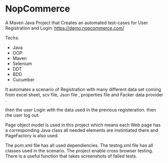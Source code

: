 # NopCommerce
A Maven Java Project that Creates an automated test-cases for User Registration and Login: https://demo.nopcommerce.com/


Techs:
- Java
- OOP
- Maven
- Selenium
- DDT
- BDD
- Cucumber 

It automates a scenario of Registration with many different data set coming from excel sheet, scv file, Json file , properties file and Facker data provider .

then the user Login with the data used in the previous registeration.
then rhe user log out.

Page object model is used in this project which means each Web page has a corresponding Java class all needed elements are instintiated there and PageFactory is also used.

The pom.xml file has all used dependiencies.
The testng.xml file has all classes used in the scenario.
The project enable cross browser testing.
There is a useful function that takes screenshots of failed tests.


